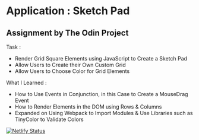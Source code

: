 # Application : Sketch Pad

## Assignment by The Odin Project

Task :
- Render Grid Square Elements using JavaScript to Create a Sketch Pad
- Allow Users to Create their Own Custom Grid
- Allow Users to Choose Color for Grid Elements

What I Learned :
- How to Use Events in Conjunction, in this Case to Create a MouseDrag Event
- How to Render Elements in the DOM using Rows & Columns 
- Expanded on Using Webpack to Import Modules & Use Libraries such as TinyColor to Validate Colors


[![Netlify Status](https://api.netlify.com/api/v1/badges/0f37aa85-45d5-44b1-a27f-4d89cbec950a/deploy-status)](https://app.netlify.com/sites/imthatalex-sketch-pad/deploys)

